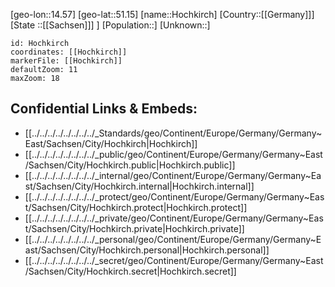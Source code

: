 ﻿---
location: [51.15,14.57]
mapzoom: [7,12] 
mapmarker: city 
type: City
tags:
- geo/City


SpocWebEntityId: 30965
isDeleted: false
confidential: public

---
[geo-lon::14.57]
[geo-lat::51.15]
[name::Hochkirch]
[Country::[[Germany]]]
[State ::[[Sachsen]]] ]
[Population::]
[Unknown::]


```leaflet
id: Hochkirch
coordinates: [[Hochkirch]]
markerFile: [[Hochkirch]]
defaultZoom: 11 
maxZoom: 18
```


## Confidential Links & Embeds: 
- [[../../../../../../../../_Standards/geo/Continent/Europe/Germany/Germany~East/Sachsen/City/Hochkirch|Hochkirch]] 
- [[../../../../../../../../_public/geo/Continent/Europe/Germany/Germany~East/Sachsen/City/Hochkirch.public|Hochkirch.public]] 
- [[../../../../../../../../_internal/geo/Continent/Europe/Germany/Germany~East/Sachsen/City/Hochkirch.internal|Hochkirch.internal]] 
- [[../../../../../../../../_protect/geo/Continent/Europe/Germany/Germany~East/Sachsen/City/Hochkirch.protect|Hochkirch.protect]] 
- [[../../../../../../../../_private/geo/Continent/Europe/Germany/Germany~East/Sachsen/City/Hochkirch.private|Hochkirch.private]] 
- [[../../../../../../../../_personal/geo/Continent/Europe/Germany/Germany~East/Sachsen/City/Hochkirch.personal|Hochkirch.personal]] 
- [[../../../../../../../../_secret/geo/Continent/Europe/Germany/Germany~East/Sachsen/City/Hochkirch.secret|Hochkirch.secret]] 
